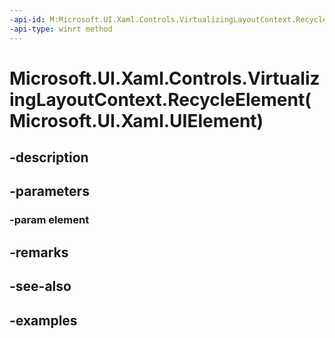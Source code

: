 ```yaml
---
-api-id: M:Microsoft.UI.Xaml.Controls.VirtualizingLayoutContext.RecycleElement(Microsoft.UI.Xaml.UIElement)
-api-type: winrt method
---
```


# Microsoft.UI.Xaml.Controls.VirtualizingLayoutContext.RecycleElement(Microsoft.UI.Xaml.UIElement)

<!--
public void RecycleElement (Microsoft.UI.Xaml.UIElement element);
-->


## -description

## -parameters

### -param element

## -remarks

## -see-also

## -examples


